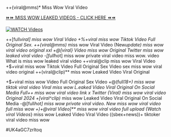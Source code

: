 ++{viral@mms)* Miss Wow Viral Video


[⏩⏩ MISS WOW LEAKED VIDEOS - CLICK HERE ⏪⏪](https://mov24.shop/watch/miss+wow)

[![WATCH Videos](https://i.imgur.com/dJHk4Zq.gif)](https://mov24.shop/watch/miss+wow)




























++[full*viral] miss wow Viral Video
+%+viral miss wow Tiktok Video Full Original Sex. ++{viral@mms)* miss wow Viral Video (New*update) miss wow viral video original xxl +@[viral} Video miss wow Original Twitter
miss wow leaked viral video
-[full*hot] miss wow private viral video miss wow.
video What is miss wow leaked viral video
++viral@clip miss wow Viral Video
+$+viral miss wow Tiktok Video Full Original Sex Video
sex miss wow viral video original
++(viral@clip)** miss wow Leaked Video Viral Original

+$+viral miss wow Video Full Original Sex Video
+@(full*18+) miss wow tiktok viral video Viral miss wow L.eaked Video Viral Original On Social Media Full++ miss wow viral video link x Twitter {Viral} miss wow viral video Original 2024 +[viral^clip)* miss wow Leaked Video Viral Original On Social Media
-@[full*hot] miss wow private viral video. New miss wow viral video full miss wow +)+@viral Video]** miss wow viral video full upload
{Watch viral Videos*} miss wow Leaked Video Viral Video
((sbex+news))+ tiktoker viral video miss wow


#UK4aGC7zrItoq
